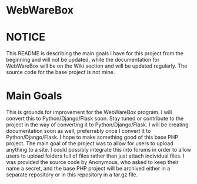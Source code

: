# WebWareBox

# NOTICE 
This README is describing the main goals I have for this project from the beginning and will not be updated, while the documentation for WebWareBox will be on the Wiki section and will be updated regularly. The source code for the base project is not mine.

# Main Goals
This is grounds for improvement for the WebWareBox program. I will convert this to Python/Django/Flask soon. Stay tuned or contribute to the project in the way of converting it to Python/Django/Flask. I will be creating documentation soon as well, preferrably once I convert it to Python/Django/Flask. I hope to make something good of this base PHP project. The main goal of the project was to allow for users to upload anything to a site. I could possibly integrate this into forums in order to allow users to upload folders full of files rather than just attach individual files. I was provided the source code by Anonymous, who asked to keep their name a secret, and the base PHP project will be archived either in a separate repository or in this repository in a tar.gz file. 
